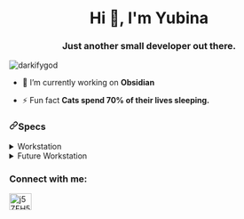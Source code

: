 <h1 align="center">Hi 👋, I'm Yubina</h1>
<h3 align="center">Just another small developer out there.</h3>

<p align="left"> <img src="https://komarev.com/ghpvc/?username=darkifygod&label=Profile%20views&color=0e75b6&style=flat" alt="darkifygod" /> </p>

- 🔭 I’m currently working on **Obsidian**

- ⚡ Fun fact **Cats spend 70% of their lives sleeping.**

<h3 dir="auto"><a id="user-content-specs" class="anchor" aria-hidden="true" href="#specs"><svg class="octicon octicon-link" viewBox="0 0 16 16" version="1.1" width="16" height="16" aria-hidden="true"><path fill-rule="evenodd" d="M7.775 3.275a.75.75 0 001.06 1.06l1.25-1.25a2 2 0 112.83 2.83l-2.5 2.5a2 2 0 01-2.83 0 .75.75 0 00-1.06 1.06 3.5 3.5 0 004.95 0l2.5-2.5a3.5 3.5 0 00-4.95-4.95l-1.25 1.25zm-4.69 9.64a2 2 0 010-2.83l2.5-2.5a2 2 0 012.83 0 .75.75 0 001.06-1.06 3.5 3.5 0 00-4.95 0l-2.5 2.5a3.5 3.5 0 004.95 4.95l1.25-1.25a.75.75 0 00-1.06-1.06l-1.25 1.25a2 2 0 01-2.83 0z"></path></svg></a>Specs</h3>

<details>
<summary>Workstation</summary>
<li>
CPU: <a href="https://www.amazon.com/AMD-5500-12-Thread-Unlocked-Processor/dp/B09VCJ171S/ref=asc_df_B09VCJ171S/" rel="nofollow">Ryzen 5 5500</a>
</li>
  
<li>
GPU: <a href="https://www.amazon.com/MSI-GTX-1650-OC-Ventus/dp/B086VR4VHX/ref=sr_1_1_mod_primary_new" rel="nofollow">GeForce GTX 1650 VENTUS XS 4G OC</a>
</li>
  
<li>
RAM: <a href="https://www.amazon.com/Patriot-Signature-PC3-12800-1600MHz-Heatshield/dp/B007HZTD86/ref=sr_1_3" rel="nofollow">Patriot Memory 1600Mhz 2x8GB</a>
</li>
  
<li>
Motherboard: <a href="https://www.amazon.com/GY6Y8-System-LGA1155-Optiplex-Minitower/dp/B014VU1MVU" rel="nofollow">DELL GY6Y8 (Optiplex 7010 MT 😅)</a>
</li>
  
<li>
SSD: <a href="https://www.amazon.com/PNY-CS900-120GB-Internal-Solid/dp/B0722XPTL6/ref=sr_1_3" rel="nofollow">PNY CS900 120GB 3D NAND 2.5" SATA III</a>
</li>
  
<li>
2TB HDD: <a href="https://www.amazon.com/Seagate-BarraCuda-Internal-Drive-3-5-Inch/dp/B07H2RR55Q/ref=sr_1_3" rel="nofollow">Seagate BarraCuda 2TB Internal Hard Drive HDD – 3.5 Inch SATA 6Gb/s</a>
</li>
  
<li>
1TB HDD: <a href="https://www.newegg.com/p/1Z4-002P-022Y3" rel="nofollow">Seagate BarraCuda ST1000LM048 1 TB Hard Drive 2.5</a>
</li>
</details>


<details>
<summary>Future Workstation</summary>
<li>
CPU: <a href="https://www.amazon.com/AMD-Ryzen-3600-12-Thread-Processor/dp/B07STGGQ18/ref=sr_1_1" rel+"nofollow"> Ryzen 5 3600</a>
</li>
  
<li>
GPU: <a href="https://www.amazon.com/ASUS-NVIDIA-GeForce-Gaming-Graphics/dp/B09R9L6J71/ref=sr_1_2" rel="nofollow">ASUS Dual NVIDIA GeForce RTX 3050 OC Edition</a>
</li>

<li>
RAM: <a href="https://www.newegg.com/g-skill-16gb-288-pin-ddr4-sdram/p/N82E16820232731" rel="nofollow">G.SKILL Ripjaws V Series 16GB (2 x 8GB) </a>
</li>
  
<li>
Motherboard: <a href="https://www.amazon.com/MSI-Crossfire-Motherboard-Tomahawk-B450TOMAMAX/dp/B07WF6ZQST/ref=sr_1_1" rel="nofollow"> B450 TOMAHAWK MAX II </a>
</li>
  
<li>
M.2 SSD: <a href="https://www.amazon.com/PNY-CS3030-Internal-Solid-State/dp/B07MW9M2CQ" rel="nofollow"> PNY XLR8 CS3030 250GB </a>
</li>

<li>
SSD: <a href="https://www.amazon.com/PNY-CS900-Internal-Solid-State/dp/B07Y5VDNT9/ref=sr_1_7_sspa" rel="nofollow"> PNY CS900 1TB 3D NAND 2.5" SATA III </a>
</li>
  
<li>
PSU: <a href="https://www.amazon.com/dp/B079HGL413/ref=twister_B098DSFTQM" rel="nofollow"> Corsair RMX Series (2018), RM550x </a>
</li>

<li>
Case: <a href="https://www.amazon.com/dp/B07TC73F6Y/ref=twister_B09W2Z5QQL" rel="nofollow"> NZXT H510 </a>
</li>
  
  
  
</details>

<h3 align="left">Connect with me:</h3>
<p align="left">
<a href="https://discord.gg/j5ZEH537PN" target="blank"><img align="center" src="https://raw.githubusercontent.com/rahuldkjain/github-profile-readme-generator/master/src/images/icons/Social/discord.svg" alt="j5ZEH537PN" height="30" width="40" /></a>
</p>
